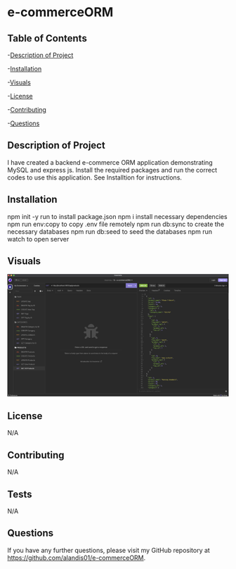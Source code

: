# e-commerceORM

## Table of Contents
-[Description of Project](#description-of-project)

-[Installation](#installation)

-[Visuals](#visuals)

-[License](#license)

-[Contributing](#contributing)

-[Questions](#questions)

## Description of Project
I have created a backend e-commerce ORM application demonstrating MySQL and express js. Install the required packages and run the correct codes to use this application. See Installtion for instructions. 

## Installation
npm init -y run to install package.json
npm i install necessary dependencies 
npm run env:copy to copy .env file remotely
npm run db:sync to create the necessary databases
npm run db:seed to seed the databases 
npm run watch to open server

## Visuals
![Screenshot of Video Walkthrough](./assets/13-e-commerceORM%20Screenshot.png)

## License 
N/A

## Contributing 
N/A

## Tests
N/A

## Questions 
If you have any further questions, please visit my GitHub repository at https://github.com/alandis01/e-commerceORM. 